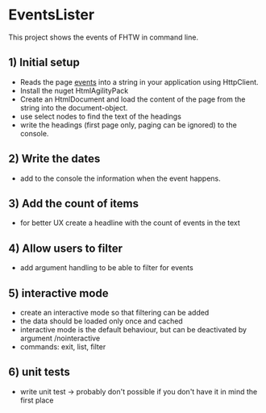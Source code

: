 ﻿# EventsLister
This project shows the events of FHTW in command line.

## 1) Initial setup

- Reads the page [events](https://www.technikum-wien.at/newsroom/veranstaltungen/) into a 
  string in your application using HttpClient.
- Install the nuget HtmlAgilityPack
- Create an HtmlDocument and load the content of the page from the string into the document-object.
- use select nodes to find the text of the headings
- write the headings (first page only, paging can be ignored) to the console.

## 2) Write the dates
- add to the console the information when the event happens.

## 3) Add the count of items
- for better UX create a headline with the count of events in the text

## 4) Allow users to filter

- add argument handling to be able to filter for events

## 5) interactive mode

- create an interactive mode so that filtering can be added
- the data should be loaded only once and cached
- interactive mode is the default behaviour, but can be deactivated by argument /nointeractive
- commands: exit, list, filter

## 6) unit tests

- write unit test -> probably don't possible if you don't have it in mind the first place